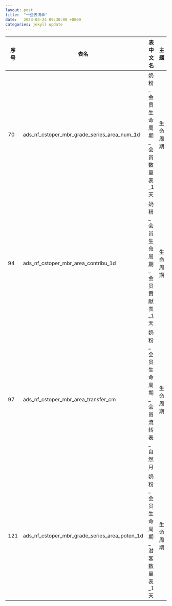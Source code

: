 ```yaml
---
layout: post
title:  "一些表清单"
date:   2023-04-24 09:30:00 +0800
categories: jekyll update
---
```


| 序号     | 表名 | 表中文名 | 主题 |
| ----    | ---- | ---- | ---- |
| 70  | ads_nf_cstoper_mbr_grade_series_area_num_1d|奶粉_会员生命周期_会员数量表_1天| 生命周期 |
| 94   | ads_nf_cstoper_mbr_area_contribu_1d| 奶粉_会员生命周期_会员贡献表_1天    | 生命周期 |
| 97   | ads_nf_cstoper_mbr_area_transfer_cm| 奶粉_会员生命周期_会员流转表_自然月 | 生命周期 |
| 121    | ads_nf_cstoper_mbr_grade_series_area_poten_1d | 奶粉_会员生命周期_潜客数量表_1天| 生命周期 |